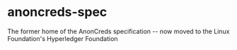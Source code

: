 # anoncreds-spec
The former home of the AnonCreds specification -- now moved to the Linux Foundation's Hyperledger Foundation
